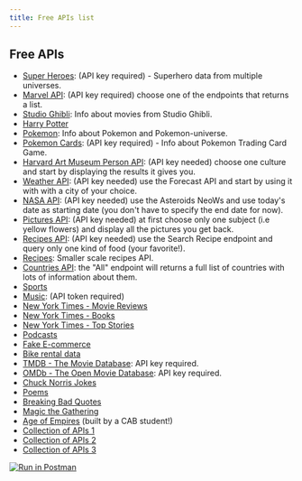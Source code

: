 ```yaml
---
title: Free APIs list
---
```



## Free APIs

* [Super Heroes](https://superheroapi.com/): (API key required) - Superhero data from multiple universes.
* [Marvel API](https://developer.marvel.com/docs#!/public/getComicsCollection_get_6): (API key required) choose one of the endpoints that returns a list.
* [Studio Ghibli](https://ghibliapi.vercel.app/): Info about movies from Studio Ghibli.
* [Harry Potter](https://hp-api.onrender.com/)
* [Pokemon](https://pokeapi.co/docs/v2): Info about Pokemon and Pokemon-universe.
* [Pokemon Cards](https://pokemontcg.io/): (API key required) - Info about Pokemon Trading Card Game.
* [Harvard Art Museum Person API](https://github.com/harvardartmuseums/api-docs/blob/master/sections/person.md): (API key needed) choose one culture and start by displaying the results it gives you.
* [Weather API](https://www.weatherapi.com/docs/): (API key needed) use the Forecast API and start by using it with with a city of your choice.
* [NASA API](https://api.nasa.gov/): (API key needed) use the Asteroids NeoWs and use today's date as starting date (you don't have to specify the end date for now).
* [Pictures API](https://pixabay.com/api/docs/): (API key needed) at first choose only one subject (i.e yellow flowers) and display all the pictures you get back.
* [Recipes API](https://spoonacular.com/food-api/docs): (API key needed) use the Search Recipe endpoint and query only one kind of food (your favorite!).
* [Recipes](https://www.themealdb.com/api.php): Smaller scale recipes API.
* [Countries API](https://restcountries.com/): the "All" endpoint will returns a full list of countries with lots of information about them.
* [Sports](https://www.thesportsdb.com/api.php)
* [Music](https://www.discogs.com/developers/#): (API token required)
* [New York Times - Movie Reviews](https://developer.nytimes.com/docs/movie-reviews-api/1/overview)
* [New York Times - Books](https://developer.nytimes.com/docs/books-product/1/overview)
* [New York Times - Top Stories](https://developer.nytimes.com/docs/top-stories-product/1/overview)
* [Podcasts](https://www.listennotes.com/en/api/)
* [Fake E-commerce](https://fakestoreapi.com/)
* [Bike rental data](http://api.citybik.es/v2/)
* [TMDB - The Movie Database](https://developer.themoviedb.org/reference/intro/getting-started): API key required.
* [OMDb - The Open Movie Database](https://www.omdbapi.com/): API key required.
* [Chuck Norris Jokes](https://api.chucknorris.io/)
* [Poems](https://poetrydb.org/index.html)
* [Breaking Bad Quotes](https://breakingbadquotes.xyz/)
* [Magic the Gathering](https://docs.magicthegathering.io/)
* [Age of Empires](https://age-of-empires-2-api-documentation.vercel.app/) (built by a CAB student!)
* [Collection of APIs 1](https://github.com/public-apis/public-apis)
* [Collection of APIs 2](https://www.sampleapis.com/)
* [Collection of APIs 3](https://github.com/KostaSav/public-apis?tab=readme-ov-file)

[![Run in Postman](https://run.pstmn.io/button.svg "Run in Postman")](https://app.getpostman.com/run-collection/345152f32385ef1ff465)
